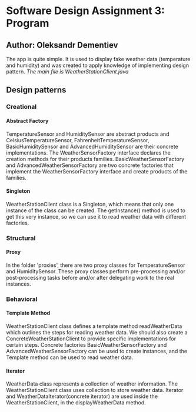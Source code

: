 # Software Design Assignment 3: Program

## Author: Oleksandr Dementiev

The app is quite simple. It is used to display fake weather data (temperature and humidity) and was created to apply knowledge of implementing design pattern.
_The main file is WeatherStationClient.java_

## Design patterns

### Creational

#### **Abstract Factory**

TemperatureSensor and HumiditySensor are abstract products and CelsiusTemperatureSensor, FahrenheitTemperatureSensor, BasicHumiditySensor and AdvancedHumiditySensor are their concrete implementations. The WeatherSensorFactory interface declares the creation methods for their products families. BasicWeatherSensorFactory and AdvancedWeatherSensorFactory are two concrete factories that implement the WeatherSensorFactory interface and create products of the families.

#### **Singleton**

WeatherStationClient class is a Singleton, which means that only one instance of the class can be created. The getInstance() method is used to get this very instance, so we can use it to read weather data with different factories.

### Structural

#### **Proxy**

In the folder 'proxies', there are two proxy classes for TemperatureSensor and HumiditySensor. These proxy classes perform pre-processing and/or post-processing tasks before and/or after delegating work to the real instances.

### Behavioral

#### **Template Method**

WeatherStationClient class defines a template method readWeatherData which outlines the steps for reading weather data. We should also create a ConcreteWeatherStationClient to provide specific implementations for certain steps. Concrete factories BasicWeatherSensorFactory and AdvancedWeatherSensorFactory can be used to create instances, and the Template method can be used to read weather data.

#### **Iterator**

WeatherData class represents a collection of weather information. The WeatherStationClient class uses collection to store weather data. Iterator and WeatherDataIterator(concrete iterator) are used inside the WeatherStationClient, in the displayWeatherData method.
